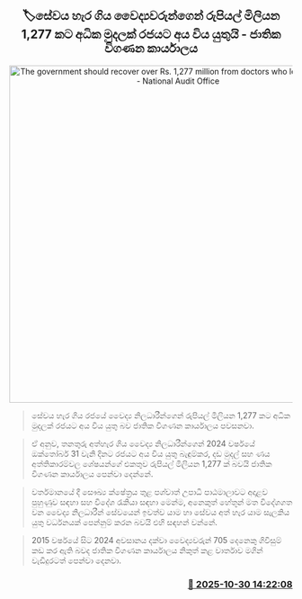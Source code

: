 <p align='center'><b><h2 align='center' title='The government should recover over Rs. 1,277 million from doctors who left the service - National Audit Office'>🏷සේවය හැර ගිය වෛද්‍යවරුන්ගෙන් රුපියල් මිලියන 1,277 කට අධික මුදලක් රජයට අය විය යුතුයි - ජාතික විගණන කාර්යාලය</h2></b></p>
<p align='center'><img src='https://helakuru.sgp1.cdn.digitaloceanspaces.com/esana/images/lib/doctor1[1].jpg' width='600' alt='The government should recover over Rs. 1,277 million from doctors who left the service - National Audit Office'></p>

> සේවය හැර ගිය රජයේ වෛද්‍ය නිලධාරීන්ගෙන් රුපියල් මිලියන 1,277 කට අධික මුදලක් රජයට අය විය යුතු බව ජාතික විගණන කාර්යාලය පවසනවා.

> ඒ අනුව, තනතුරු අත්හැර ගිය වෛද්‍ය නිලධාරීන්ගෙන් 2024 වර්ෂයේ ඔක්තෝබර් 31 වැනි දිනට රජයට අය විය යුතු බැඳුම්කර, දඩ මුදල් සහ ණය අත්තිකාරම්වල ශේෂයන්ගේ එකතුව රුපියල් මිලියන 1,277 ක් බවයි ජාතික විගණන කාර්යාලය පෙන්වා දෙන්නේ.

> වර්තමානයේ දී සෞඛ්‍ය ක්ෂේත්‍රය තුළ පශ්චාත් උපාධි පාඨමාලාවට අදාළව පුහුණුව සඳහා සහ විදේශ රැකියා සඳහා මෙන්ම, අනෙකුත් හේතූන් මත විදේශගත වන වෛද්‍ය නිලධාරීන් සේවයෙන් ඉවත්ව යාම හා සේවය අත් හැර යාම සැලකිය යුතු වර්ධනයක් පෙන්නුම් කරන බවයි එහි සඳහන් වන්නේ.

> 2015 වර්ෂයේ සිට 2024 අවසානය දක්වා වෛද්‍යවරුන් 705 දෙනෙකු ගිවිසුම් කඩ කර ඇති බවද ජාතික විගණන කාර්යාලය නිකුත් කළ වාර්තාව මගින් වැඩිදුරටත් පෙන්වා දෙනවා.



<h3 align='right'><a href='https://www.helakuru.lk/esana/p/114936/'>📅 2025-10-30 14:22:08</a></h3>
